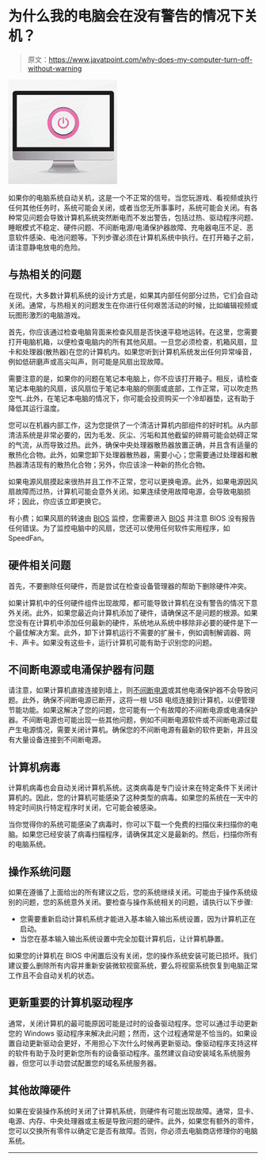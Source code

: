 # 为什么我的电脑会在没有警告的情况下关机？

> 原文：<https://www.javatpoint.com/why-does-my-computer-turn-off-without-warning>

![Why does my computer turn off without warning](img/380b0724d61d2790c919e9a8b3a35cf9.png)

如果你的电脑系统自动关机，这是一个不正常的信号。当您玩游戏、看视频或执行任何其他任务时，系统可能会关闭，或者当您无所事事时，系统可能会关闭。有各种常见问题会导致计算机系统突然断电而不发出警告，包括过热、驱动程序问题、睡眠模式不稳定、硬件问题、不间断电源/电涌保护器故障、充电器电压不足、恶意软件感染、电池问题等。下列步骤必须在计算机系统中执行。在打开箱子之前，请注意静电放电的危险。

## 与热相关的问题

在现代，大多数计算机系统的设计方式是，如果其内部任何部分过热，它们会自动关闭。通常，与热相关的问题发生在你进行任何艰苦活动的时候，比如编辑视频或玩图形激烈的电脑游戏。

首先，你应该通过检查电脑背面来检查风扇是否快速平稳地运转。在这里，您需要打开电脑机箱，以便检查电脑内的所有其他风扇。一旦您必须检查，机箱风扇，显卡和处理器(散热器)在您的计算机内。如果您听到计算机系统发出任何异常噪音，例如低研磨声或高尖叫声，则可能是风扇出现故障。

需要注意的是，如果你的问题在笔记本电脑上，你不应该打开箱子。相反，请检查笔记本电脑的风扇，该风扇位于笔记本电脑的侧面或底部，工作正常，可以吹走热空气..此外，在笔记本电脑的情况下，你可能会投资购买一个冷却器垫，这有助于降低其运行温度。

您可以在机器内部工作，这为您提供了一个清洁计算机内部组件的好时机。从内部清洁系统是非常必要的，因为毛发、灰尘、污垢和其他截留的碎屑可能会妨碍正常的气流，从而导致过热。此外，确保中央处理器散热器放置正确，并且含有适量的散热化合物。此外，如果您卸下处理器散热器，需要小心；您需要通过处理器和散热器清洁现有的散热化合物；另外，你应该涂一种新的热化合物。

如果电源风扇摸起来很热并且工作不正常，您可以更换电源。此外，如果电源因风扇故障而过热，计算机可能会意外关闭。如果连续使用故障电源，会导致电脑损坏；因此，你应该立即更换它。

有小费；如果风扇的转速由 [BIOS](https://www.javatpoint.com/what-is-bios) 监控，您需要进入 [BIOS](https://www.javatpoint.com/bios-full-form) 并注意 BIOS 没有报告任何错误。为了监控电脑中的风扇，您还可以使用任何软件实用程序，如 SpeedFan。

## 硬件相关问题

首先，不要删除任何硬件，而是尝试在检查设备管理器的帮助下删除硬件冲突。

如果计算机中的任何硬件组件出现故障，都可能导致计算机在没有警告的情况下意外关闭。此外，如果您最近向计算机添加了硬件，请确保这不是问题的根源。如果您没有在计算机中添加任何最新的硬件，系统地从系统中移除非必要的硬件是下一个最佳解决方案。此外，卸下计算机运行不需要的扩展卡，例如调制解调器、网卡、声卡。如果没有这些卡，运行计算机可能有助于识别您的问题。

## 不间断电源或电涌保护器有问题

请注意，如果计算机直接连接到墙上，则[不间断电源](https://www.javatpoint.com/ups-full-form)或其他电涌保护器不会导致问题。此外，确保不间断电源已断开，这将一根 USB 电缆连接到计算机，以便管理节能功能。如果这解决了您的问题，您可能有一个有故障的不间断电源或电涌保护器。不间断电源也可能出现一些其他问题，例如不间断电源软件或不间断电源过载产生电源情况，需要关闭计算机。确保您的不间断电源有最新的软件更新，并且没有大量设备连接到不间断电源。

## 计算机病毒

计算机病毒也会自动关闭计算机系统。这类病毒是专门设计来在特定条件下关闭计算机的。因此，您的计算机可能感染了这种类型的病毒。如果您的系统在一天中的特定时间执行特定程序时关闭，它可能会被感染。

当你觉得你的系统可能感染了病毒时，你可以下载一个免费的扫描仪来扫描你的电脑。如果您已经安装了病毒扫描程序，请确保其定义是最新的。然后，扫描你所有的电脑系统。

## 操作系统问题

如果在遵循了上面给出的所有建议之后，您的系统继续关闭。可能由于操作系统级别的问题，您的系统意外关闭。要检查与操作系统相关的问题，请执行以下步骤:

*   您需要重新启动计算机系统才能进入基本输入输出系统设置，因为计算机正在启动。
*   当您在基本输入输出系统设置中完全加载计算机后，让计算机静置。

如果您的计算机在 BIOS 中闲置后没有关闭，您的操作系统安装可能已损坏。我们建议要么删除所有内容并重新安装微软视窗系统，要么将视窗系统恢复到电脑正常工作且不会自动关机的状态。

## 更新重要的计算机驱动程序

通常，关闭计算机的最可能原因可能是过时的设备驱动程序。您可以通过手动更新您的 Windows 驱动程序来解决此问题；然而，这个过程通常是不恰当的。如果设置自动更新驱动会更好，不用担心下次什么时候再更新驱动。像驱动程序支持这样的软件有助于及时更新您所有的设备驱动程序。虽然建议自动安装域名系统服务器，但您可以手动尝试配置您的域名系统服务器。

## 其他故障硬件

如果在安装操作系统时关闭了计算机系统，则硬件有可能出现故障。通常，显卡、电源、内存、中央处理器或主板是导致问题的硬件。此外，如果您有额外的零件，您可以交换所有零件以确定它是否有故障。否则，你必须去电脑商店修理你的电脑系统。

* * *